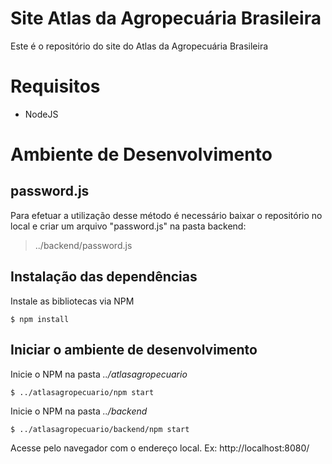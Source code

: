 # Site Atlas da Agropecuária Brasileira

Este é o repositório do site do Atlas da Agropecuária Brasileira

# Requisitos

- NodeJS

# Ambiente de Desenvolvimento

## password.js

Para efetuar a utilização desse método é necessário baixar o repositório no local e criar um arquivo "password.js" na pasta backend:

> ../backend/password.js

## Instalação das dependências

Instale as bibliotecas via NPM

```
$ npm install
```

## Iniciar o ambiente de desenvolvimento

Inicie o NPM na pasta *../atlasagropecuario*

```
$ ../atlasagropecuario/npm start
```

Inicie o NPM na pasta *../backend*

```
$ ../atlasagropecuario/backend/npm start
```

Acesse pelo navegador com o endereço local. Ex: http://localhost:8080/
